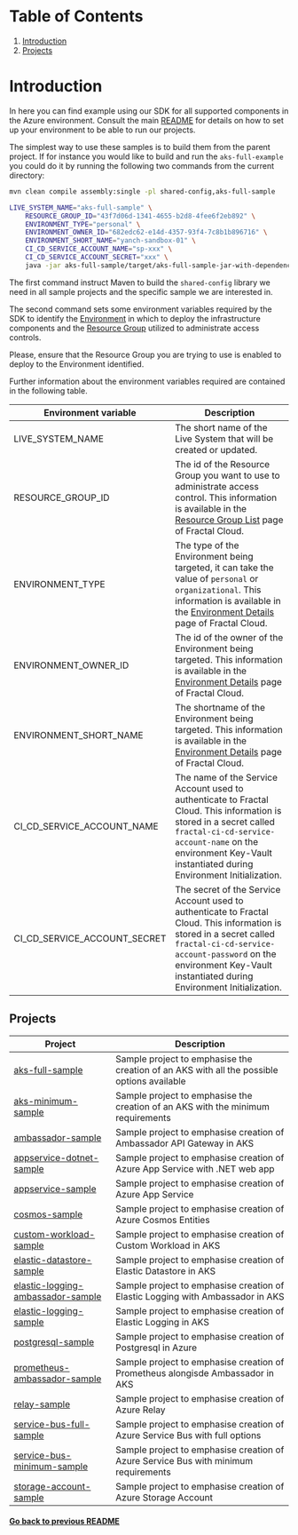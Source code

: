 # Table of Contents
1. [Introduction](#introduction)
2. [Projects](#projects)
# Introduction

In here you can find example using our SDK for all supported components in the Azure environment.
Consult the main [README](../README.md) for details on how to set up your environment to be able to run our projects.

The simplest way to use these samples is to build them from the parent project.
If for instance you would like to build and run the `aks-full-example` you could do it by running the following two 
commands from the current directory:

```bash
mvn clean compile assembly:single -pl shared-config,aks-full-sample

LIVE_SYSTEM_NAME="aks-full-sample" \
    RESOURCE_GROUP_ID="43f7d06d-1341-4655-b2d8-4fee6f2eb892" \
    ENVIRONMENT_TYPE="personal" \
    ENVIRONMENT_OWNER_ID="682edc62-e14d-4357-93f4-7c8b1b896716" \
    ENVIRONMENT_SHORT_NAME="yanch-sandbox-01" \
    CI_CD_SERVICE_ACCOUNT_NAME="sp-xxx" \
    CI_CD_SERVICE_ACCOUNT_SECRET="xxx" \
    java -jar aks-full-sample/target/aks-full-sample-jar-with-dependencies.jar
```

The first command instruct Maven to build the `shared-config` library we need in all sample projects and the specific sample we are interested in.

The second command sets some environment variables required by the SDK to identify the [Environment](https://fractal.cloud/docs/definitions/concepts/) in which to deploy 
the infrastructure components and the [Resource Group](https://fractal.cloud/docs/definitions/concepts/) utilized to administrate access controls. 

Please, ensure that the Resource Group you are trying to use is enabled to deploy to the Environment identified.

Further information about the environment variables required are contained in the following table.

| Environment variable 	        | Description                                                                                                                                                                                                                                    |
|-------------------------------|------------------------------------------------------------------------------------------------------------------------------------------------------------------------------------------------------------------------------------------------|
| LIVE_SYSTEM_NAME    	         | The short name of the Live System that will be created or updated. 	                                                                                                                                                                           |
| RESOURCE_GROUP_ID             | The id of the Resource Group you want to use to administrate access control. This information is available in the [Resource Group List](https://fractal.cloud/resource-groups) page of Fractal Cloud.                                          |
| ENVIRONMENT_TYPE        	     | The type of the Environment being targeted, it can take the value of `personal` or `organizational`. This information is available in the [Environment Details](https://fractal.cloud/environments) page of Fractal Cloud.             	       |
| ENVIRONMENT_OWNER_ID          | The id of the owner of the Environment being targeted. This information is available in the [Environment Details](https://fractal.cloud/environments) page of Fractal Cloud.                                                                   |
| ENVIRONMENT_SHORT_NAME        | The shortname of the Environment being targeted. This information is available in the [Environment Details](https://fractal.cloud/environments) page of Fractal Cloud.                                                                         |
| CI_CD_SERVICE_ACCOUNT_NAME    | The name of the Service Account used to authenticate to Fractal Cloud. This information is stored in a secret called `fractal-ci-cd-service-account-name` on the environment Key-Vault instantiated during Environment Initialization.         |
| CI_CD_SERVICE_ACCOUNT_SECRET  | The secret of the Service Account used to authenticate to Fractal Cloud. This information is stored in a secret called `fractal-ci-cd-service-account-password` on the environment Key-Vault instantiated during Environment Initialization. 	 |

## Projects

| Project                                                                      	 | Description                                                                               	 |
|--------------------------------------------------------------------------------|---------------------------------------------------------------------------------------------|
| [ aks-full-sample ]( ./aks-full-sample/ )                                   	 | Sample project to emphasise the creation of an AKS with all the possible options available  |
| [ aks-minimum-sample ]( ./aks-minimum-sample/ )                              	 | Sample project to emphasise the creation of an AKS with the minimum requirements            |
| [ ambassador-sample ]( ./ambassador-sample/ ) 	                               | Sample project to emphasise creation of Ambassador API Gateway in AKS                       |
| [ appservice-dotnet-sample ]( ./appservice-dotnet-sample/ )                    | Sample project to emphasise creation of Azure App Service with .NET web app                 |
| [ appservice-sample ]( ./appservice-sample/ ) 	                               | Sample project to emphasise creation of Azure App Service                                   |
| [ cosmos-sample ]( ./cosmos-sample/ ) 	                                       | Sample project to emphasise creation of Azure Cosmos Entities                               |
| [ custom-workload-sample ](./custom-workload-sample/)                          | Sample project to emphasise creation of Custom Workload in AKS                              |
| [ elastic-datastore-sample ]( ./elastic-datastore-sample/ ) 	                 | Sample project to emphasise creation of Elastic Datastore in AKS                            |
| [ elastic-logging-ambassador-sample ]( ./elastic-logging-ambassador-sample/ )  | Sample project to emphasise creation of Elastic Logging with Ambassador in AKS            	 |
| [ elastic-logging-sample ]( ./elastic-logging-sample/ ) 	                     | Sample project to emphasise creation of Elastic Logging in AKS                              |
| [ postgresql-sample ]( ./postgresql-sample/ ) 	                               | Sample project to emphasise creation of Postgresql in Azure                                 |
| [ prometheus-ambassador-sample ]( ./prometheus-ambassador-sample/ ) 	         | Sample project to emphasise creation of Prometheus alongisde Ambassador in AKS              |
| [ relay-sample ]( ./relay-sample/ ) 	                                         | Sample project to emphasise creation of Azure Relay                                         |
| [ service-bus-full-sample ]( ./service-bus-full-sample/ ) 	                   | Sample project to emphasise creation of Azure Service Bus with full options                 |
| [ service-bus-minimum-sample ]( ./service-bus-minimum-sample/ ) 	             | Sample project to emphasise creation of Azure Service Bus with minimum requirements         |
| [ storage-account-sample ]( ./storage-account-sample/ ) 	                     | Sample project to emphasise creation of Azure Storage Account                               |

#### [Go back to previous README](../README.md)